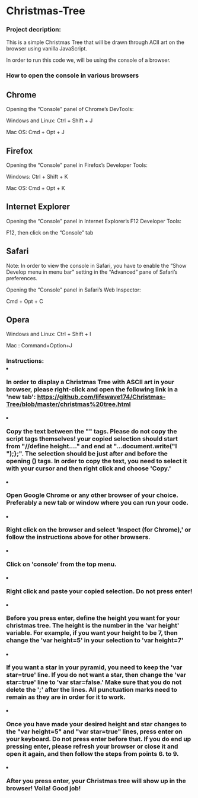 # Christmas-Tree

<h3>Project decription:</h3>

This is a simple Christmas Tree that will be drawn through ACII art on the browser using vanilla JavaScript. 

In order to run this code we, will be using the console of a browser. 

<h3>How to open the console in various browsers</h3>

<h2>Chrome</h2>

Opening the “Console” panel of Chrome’s DevTools:

Windows and Linux: Ctrl + Shift + J

Mac OS: Cmd + Opt + J

<h2>Firefox</h2>

Opening the “Console” panel in Firefox’s Developer Tools:

Windows: Ctrl + Shift + K

Mac OS: Cmd + Opt + K

<h2>Internet Explorer</h2>

Opening the “Console” panel in Internet Explorer’s F12 Developer Tools:

F12, then click on the “Console” tab

<h2>Safari</h2>

Note: In order to view the console in Safari, you have to enable the “Show Develop menu in menu bar” setting in the “Advanced” pane of Safari’s preferences.

Opening the “Console” panel in Safari’s Web Inspector:

Cmd + Opt + C

<h2>Opera</h2>

Windows and Linux: Ctrl + Shift + I

Mac : Command+Option+J 

<h3>Instructions:</h3Y

1. In order to display a Christmas Tree with ASCII art in your browser, please right-click and open the following link in a 'new tab': https://github.com/lifewave174/Christmas-Tree/blob/master/christmas%20tree.html 

2. Copy the text between the "<script>...</script>" tags. Please do not copy the script tags themselves! your copied selection should start from "//define height...." and end at "...document.write("I</br>");};". The selection should be just after and before the opening (<script>) and ending (</script>) tags. In order to copy the text, you need to select it with your cursor and then right click and choose 'Copy.'

3. Open Google Chrome or any other browser of your choice. Preferably a new tab or window where you can run your code. 

4. Right click on the browser and select 'Inspect (for Chrome),' or follow the instructions above for other browsers. 

5. Click on 'console' from the top menu. 

6. Right click and paste your copied selection. Do not press enter!

7. Before you press enter, define the height you want for your christmas tree. The height is the number in the 'var height' variable. For example, if you want your height to be 7, then change the 'var height=5' in your selection to 'var height=7'

8. If you want a star in your pyramid, you need to keep the 'var star=true' line. If you do not want a star, then change the 'var star=true' line to 'var star=false.' Make sure that you do not delete the ';' after the lines. All punctuation marks need to remain as they are in order for it to work.

9. Once you have made your desired height and star changes to the "var height=5" and "var star=true" lines, press enter on your keyboard. Do not press enter before that. If you do end up pressing enter, please refresh your browser or close it and open it again, and then follow the steps from points 6. to 9. 

10. After you press enter, your Christmas tree will show up in the browser! Voila! Good job!
